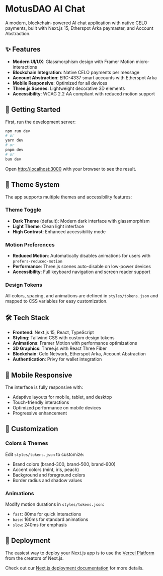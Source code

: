 # MotusDAO AI Chat

A modern, blockchain-powered AI chat application with native CELO payments, built with Next.js 15, Etherspot Arka paymaster, and Account Abstraction.

## ✨ Features

- **Modern UI/UX**: Glassmorphism design with Framer Motion micro-interactions
- **Blockchain Integration**: Native CELO payments per message
- **Account Abstraction**: ERC-4337 smart accounts with Etherspot Arka
- **Mobile Responsive**: Optimized for all devices
- **Three.js Scenes**: Lightweight decorative 3D elements
- **Accessibility**: WCAG 2.2 AA compliant with reduced motion support

## 🚀 Getting Started

First, run the development server:

```bash
npm run dev
# or
yarn dev
# or
pnpm dev
# or
bun dev
```

Open [http://localhost:3000](http://localhost:3000) with your browser to see the result.

## 🎨 Theme System

The app supports multiple themes and accessibility features:

### Theme Toggle
- **Dark Theme** (default): Modern dark interface with glassmorphism
- **Light Theme**: Clean light interface
- **High Contrast**: Enhanced accessibility mode

### Motion Preferences
- **Reduced Motion**: Automatically disables animations for users with `prefers-reduced-motion`
- **Performance**: Three.js scenes auto-disable on low-power devices
- **Accessibility**: Full keyboard navigation and screen reader support

### Design Tokens
All colors, spacing, and animations are defined in `styles/tokens.json` and mapped to CSS variables for easy customization.

## 🛠️ Tech Stack

- **Frontend**: Next.js 15, React, TypeScript
- **Styling**: Tailwind CSS with custom design tokens
- **Animations**: Framer Motion with performance optimizations
- **3D Graphics**: Three.js with React Three Fiber
- **Blockchain**: Celo Network, Etherspot Arka, Account Abstraction
- **Authentication**: Privy for wallet integration

## 📱 Mobile Responsive

The interface is fully responsive with:
- Adaptive layouts for mobile, tablet, and desktop
- Touch-friendly interactions
- Optimized performance on mobile devices
- Progressive enhancement

## 🔧 Customization

### Colors & Themes
Edit `styles/tokens.json` to customize:
- Brand colors (brand-300, brand-500, brand-600)
- Accent colors (mint, iris, peach)
- Background and foreground colors
- Border radius and shadow values

### Animations
Modify motion durations in `styles/tokens.json`:
- `fast`: 80ms for quick interactions
- `base`: 160ms for standard animations
- `slow`: 240ms for emphasis

## 🚀 Deployment

The easiest way to deploy your Next.js app is to use the [Vercel Platform](https://vercel.com/new?utm_medium=default-template&filter=next.js&utm_source=create-next-app&utm_campaign=create-next-app-readme) from the creators of Next.js.

Check out our [Next.js deployment documentation](https://nextjs.org/docs/app/building-your-application/deploying) for more details.
